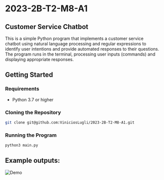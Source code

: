 # 2023-2B-T2-M8-A1

## Customer Service Chatbot

This is a simple Python program that implements a customer service chatbot using natural language processing and regular expressions to identify user intentions and provide automated responses to their questions. The program runs in the terminal, processing user inputs (commands) and displaying appropriate responses.

## Getting Started

### Requirements

-   Python 3.7 or higher

### Cloning the Repository

```bash
git clone git@github.com:ViniciosLugli/2023-2B-T2-M8-A1.git
```

### Running the Program

```bash
python3 main.py
```

## Example outputs:

![Demo](https://i.imgur.com/RtZsREx.png)
